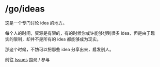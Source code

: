 # /go/ideas

这是一个专门讨论 idea 的地方。

每个人的时间，资源是有限的，有的时候你或许能够想到很多 idea，但是由于现实的限制，却并不是所有的 idea 都能够成为现实。

那这个时候，不妨可以把那些 idea 分享出来，启发别人。

前往 [Issues](https://github.com/OI-wiki/ideas/issues?q=is%3Aissue+is%3Aopen+sort%3Aupdated-desc) 围观 / 参与
